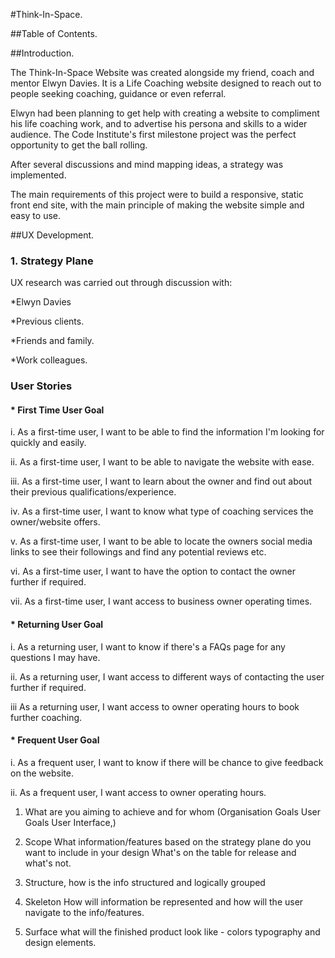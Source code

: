 #Think-In-Space.

##Table of Contents.

##Introduction.

The Think-In-Space Website was created alongside my friend, coach and mentor Elwyn Davies. It is a Life Coaching website designed to
reach out to people seeking coaching, guidance or even referral.

Elwyn had been planning to get help with creating a website to compliment his life coaching work, and to advertise his persona and
skills to a wider audience. The Code Institute's first milestone project was the perfect opportunity to get the ball rolling.

After several discussions and mind mapping ideas, a strategy was implemented. 

The main requirements of this project were to build a responsive, static front end site, with the main principle of making 
the website simple and easy to use.

##UX Development.

### 1. Strategy Plane

UX research was carried out through discussion with: 

*Elwyn Davies

*Previous clients.

*Friends and family.

*Work colleagues.


### User Stories


#### * First Time User Goal


i. As a first-time user, I want to be able to find the information I'm looking for quickly and easily.

ii. As a first-time user, I want to be able to navigate the website with ease.

iii. As a first-time user, I want to learn about the owner and find out about their previous qualifications/experience.

iv. As a first-time user, I want to know what type of coaching services the owner/website offers.

v. As a first-time user, I want to be able to locate the owners social media links to see their followings 
and find any potential reviews etc.

vi. As a first-time user, I want to have the option to contact the owner further if required.

vii. As a first-time user, I want access to business owner operating times.


#### * Returning User Goal


i. As a returning user, I want to know if there's a FAQs page for any questions I may have.

ii. As a returning user, I want access to different ways of contacting the user further if required.

iii As a returning user, I want access to owner operating hours to book further coaching.


#### * Frequent User Goal

i. As a frequent user, I want to know if there will be chance to give feedback on the website.

ii. As a frequent user, I want access to owner operating hours.









1. What are you aiming to achieve and for whom (Organisation Goals User Goals User Interface,)

2. Scope What information/features based on the strategy plane do you want to include in your design
What's on the table for release and what's not.

3. Structure, how is the info structured and logically grouped

4. Skeleton How will information be represented and how will the user navigate to the info/features.

5. Surface what will the finished product look like - colors typography and design elements.

